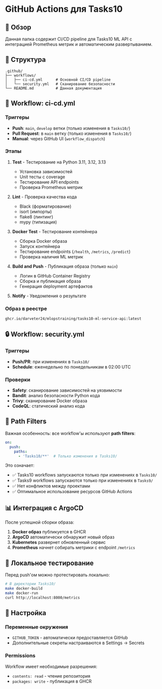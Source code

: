 # GitHub Actions для Tasks10

## 🎯 Обзор

Данная папка содержит CI/CD pipeline для Tasks10 ML API с интеграцией Prometheus метрик и автоматическим развертыванием.

## 📁 Структура

```
.github/
├── workflows/
│   ├── ci-cd.yml      # Основной CI/CD pipeline
│   └── security.yml   # Сканирование безопасности
└── README.md          # Данная документация
```

## 🔄 Workflow: ci-cd.yml

### Триггеры
- **Push**: `main`, `develop` ветки (только изменения в `Tasks10/`)
- **Pull Request**: в `main` ветку (только изменения в `Tasks10/`)
- **Manual**: через GitHub UI (`workflow_dispatch`)

### Этапы

1. **Test** - Тестирование на Python 3.11, 3.12, 3.13
   - Установка зависимостей
   - Unit тесты с coverage
   - Тестирование API endpoints
   - Проверка Prometheus метрик

2. **Lint** - Проверка качества кода
   - Black (форматирование)
   - isort (импорты)
   - flake8 (линтинг)
   - mypy (типизация)

3. **Docker Test** - Тестирование контейнера
   - Сборка Docker образа
   - Запуск контейнера
   - Тестирование endpoints (`/health`, `/metrics`, `/predict`)
   - Проверка наличия ML метрик

4. **Build and Push** - Публикация образа (только `main`)
   - Логин в GitHub Container Registry
   - Сборка и публикация образа
   - Генерация deployment артефактов

5. **Notify** - Уведомления о результате

### Образ в реестре
```
ghcr.io/darveter24/mlopstraining/tasks10-ml-service-api:latest
```

## 🔒 Workflow: security.yml

### Триггеры
- **Push/PR**: при изменениях в `Tasks10/`
- **Schedule**: еженедельно по понедельникам в 02:00 UTC

### Проверки
- **Safety**: сканирование зависимостей на уязвимости
- **Bandit**: анализ безопасности Python кода
- **Trivy**: сканирование Docker образа
- **CodeQL**: статический анализ кода

## 🚀 Path Filters

Важная особенность: все workflow'ы используют **path filters**:

```yaml
on:
  push:
    paths: 
      - 'Tasks10/**'  # Только изменения в Tasks10/
```

Это означает:
- ✅ Tasks10 workflows запускаются только при изменениях в `Tasks10/`
- ✅ Tasks9 workflows запускаются только при изменениях в `Tasks9/`
- ✅ Нет конфликтов между проектами
- ✅ Оптимальное использование ресурсов GitHub Actions

## 📊 Интеграция с ArgoCD

После успешной сборки образа:

1. **Docker образ** публикуется в GHCR
2. **ArgoCD** автоматически обнаружит новый образ
3. **Kubernetes** развернет обновленный сервис
4. **Prometheus** начнет собирать метрики с endpoint `/metrics`

## 🧪 Локальное тестирование

Перед push'ом можно протестировать локально:

```bash
# В директории Tasks10/
make docker-build
make docker-run
curl http://localhost:8000/metrics
```

## 🔧 Настройка

### Переменные окружения
- `GITHUB_TOKEN` - автоматически предоставляется GitHub
- Дополнительные секреты настраиваются в Settings → Secrets

### Permissions
Workflow имеет необходимые разрешения:
- `contents: read` - чтение репозитория
- `packages: write` - публикация в GHCR

